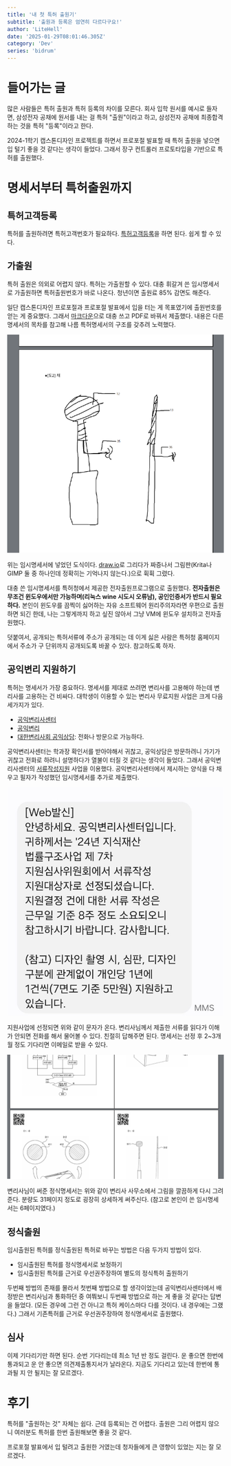 ```yaml
---
title: '내 첫 특허 출원기'
subtitle: '출원과 등록은 엄연히 다르다구요!'
author: 'LiteHell'
date: '2025-01-29T08:01:46.305Z'
category: 'Dev'
series: 'bidrum'
---
```

# 들어가는 글
많은 사람들은 특허 출원과 특허 등록의 차이를 모른다. 회사 입학 원서를 예시로 들자면, 삼성전자 공채에 원서를 내는 걸 특허 "출원"이라고 하고, 삼성전자 공채에 최종합격하는 것을 특허 "등록"이라고 한다.

2024-1학기 캡스톤디자인 프로젝트를 하면서 프로포절 발표할 때 특허 출원을 넣으면 입 털기 좋을 것 같다는 생각이 들었다. 그래서 장구 컨트롤러 프로토타입을 기반으로 특허를 출원했다.

# 명세서부터 특허출원까지
## 특허고객등록
특허를 출원하려면 특허고객번호가 필요하다. [특허고객등록](https://www.patent.go.kr/smart/jsp/ka/prestep/codeapp/CodeAppView.do)을 하면 된다. 쉽게 할 수 있다.

## 가출원
특허 출원은 의외로 어렵지 않다. 특허는 가출원할 수 있다. 대충 휘갈겨 쓴 임시명세서로 가출원하면 특허출원번호가 바로 나온다. 청년이면 출원료 85% 감면도 해준다.

일단 캡스톤디자인 프로포절과 프로포절 발표에서 입을 터는 게 목표였기에 출원번호를 얻는 게 중요했다. 그래서 [마크다운](https://en.wikipedia.org/wiki/Markdown)으로 대충 쓰고 PDF로 바꿔서 제출했다. 내용은 다른 명세서의 목차를 참고해 나름 특허명세서의 구조를 갖추려 노력했다.

![임시명세서의 컨트롤러 관련 도식](/img/bidrum/janggu_patent_figure_old.png)

위는 임시명세서에 넣었던 도식이다. [draw.io](https://draw.io)로 그리다가 짜증나서 그림판(Krita나 GIMP 둘 중 하나인데 정확히는 기억나지 않는다.)으로 휙휙 그렸다.

대충 쓴 임시명세서를 특허청에서 제공한 전자출원프로그램으로 출원했다. **전자출원은 무조건 윈도우에서만 가능하며(리눅스 wine 시도시 오류남), 공인인증서가 반드시 필요하다.** 본인이 윈도우를 끔찍이 싫어하는 자유 소프트웨어 원리주의자라면 우편으로 출원하면 되긴 한데, 나는 그렇게까지 하고 싶진 않아서 그냥 VM에 윈도우 설치하고 전자출원했다.

덧붙여서, 공개되는 특허서류에 주소가 공개되는 데 이게 싫은 사람은 특허청 홈페이지에서 주소가 구 단위까지 공개되도록 바꿀 수 있다. 참고하도록 하자.

## 공익변리 지원하기
특허는 명세서가 가장 중요하다. 명세서를 제대로 쓰려면 변리사를 고용해야 하는데 변리사를 고용하는 건 비싸다. 대학생이 이용할 수 있는 변리사 무료지원 사업은 크게 다음 세가지가 있다.
 - [공익변리사센터](https://pcc.or.kr)
 - [공익변리](https://free.kpaa.or.kr/)
 - [대한변리사회 공익상담](https://www.kpaa.or.kr/kpaa/publicbenefit/readConsultcalInfosByMonth.do): 전화나 방문으로 가능하다.

공익변리사센터는 학과장 확인서를 받아야해서 귀찮고, 공익상담은 방문하려니 가기가 귀찮고 전화로 하려니 설명하다가 열불이 터질 것 같다는 생각이 들었다. 그래서 공익변리사센터의 [서류작성지원](https://pcc.or.kr/home/content.do?menu_cd=000014) 사업을 이용했다. 공익변리사센터에서 제시하는 양식을 다 채우고 필자가 작성했던 임시명세서를 추가로 제출했다.

![공익변리사센터로부터 받은 지원사업 선정 안내문자](/img/bidrum/pcc_accepted_sms.jpg)

지원사업에 선정되면 위와 같이 문자가 온다. 변리사님께서 제출한 서류를 읽다가 이해가 안되면 전화를 해서 물어볼 수 있다. 친절히 답해주면 된다. 명세서는 선정 후 2~3개월 정도 기다리면 이메일로 받을 수 있다.

![정식명세서의 도식](/img/bidrum/janggu_patent_figure_new.png)

변리사님이 써준 정식명세서는 위와 같이 변리사 사무소에서 그림을 깔끔하게 다시 그려준다. 분량도 31페이지 정도로 굉장히 상세하게 써주신다. (참고로 본인이 쓴 임시명세서는 6페이지였다.)

## 정식출원
임시출원된 특허를 정식출원된 특허로 바꾸는 방법은 다음 두가지 방법이 있다.
- 임시출원된 특허를 정식명세서로 보정하기
- 임시출원된 특허를 근거로 우선권주장하여 별도의 정식특허 출원하기

두번째 방법의 존재를 몰라서 첫번째 방법으로 할 생각이었는데 공익변리사센터에서 배정받은 변리사님과 통화하던 중 여쭤보니 두번째 방법으로 하는 게 좋을 것 같다는 답변을 들었다. (모든 경우에 그런 건 아니고 특허 케이스마다 다를 것이다. 내 경우에는 그랬다.) 그래서 기존특허를 근거로 우선권주장하여 정식명세서로 출원했다.

## 심사
이제 기다리기만 하면 된다. 순번 기다리는데 최소 1년 반 정도 걸린다. 운 좋으면 한번에 통과되고 운 안 좋으면 의견제출통지서가 날라온다. 지금도 기다리고 있는데 한번에 통과될 지 안 될지는 잘 모르겠다.

# 후기
특허를 "출원하는 것" 자체는 쉽다. 근데 등록되는 건 어렵다. 출원은 그리 어렵지 않으니 여러분도 특허를 한번 출원해보면 좋을 것 같다.

프로포절 발표에서 입 털려고 출원한 거였는데 청자들에게 큰 영향이 있었는 지는 잘 모르겠다.